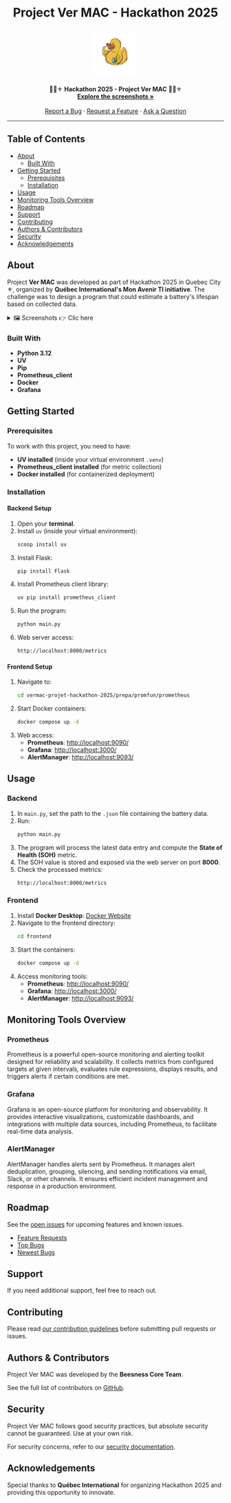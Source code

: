<h1 align="center">
 Project Ver MAC - Hackathon 2025
</h1>
<h2 align="center">
    <img src="docs/images/logo.png" alt="Logo" width="100" height="100">
  </a>
</h2>

<div align="center">
   🐝📸⚜️ <b>Hackathon 2025 - Project Ver MAC</b> 🐝📸⚜️
  <br />
  <a href="#about"><strong>Explore the screenshots »</strong></a>
  <br />
  <br />
  <a href="https://github.com/TheBeesness/project_ver_mac/issues/new?assignees=&labels=bug&template=01_BUG_REPORT.md&title=bug%3A+">Report a Bug</a>
  ·
  <a href="https://github.com/TheBeesness/project_ver_mac/issues/new?assignees=&labels=enhancement&template=02_FEATURE_REQUEST.md&title=feat%3A+">Request a Feature</a>
  ·
  <a href="https://github.com/TheBeesness/project_ver_mac/issues/new?assignees=&labels=question&template=04_SUPPORT_QUESTION.md&title=support%3A+">Ask a Question</a>
</div>

---

## Table of Contents

- [About](#about)
  - [Built With](#built-with)
- [Getting Started](#getting-started)
  - [Prerequisites](#prerequisites)
  - [Installation](#installation)
- [Usage](#usage)
- [Monitoring Tools Overview](#monitoring-tools-overview)
- [Roadmap](#roadmap)
- [Support](#support)
- [Contributing](#contributing)
- [Authors & Contributors](#authors--contributors)
- [Security](#security)
- [Acknowledgements](#acknowledgements)

## About

Project **Ver MAC** was developed as part of Hackathon 2025 in Quebec City ⚜️, organized by **Québec International's Mon Avenir TI initiative**. The challenge was to design a program that could estimate a battery's lifespan based on collected data.

<details>
<summary>🖼️ Screenshots 👉 Clic here </summary>
<br>
🛠️ Installation Process  
<img src="docs/images/installation.png" alt="installation">

🎨 Frontend Running  
<img src="docs/images/using.png" alt="frontend_running">

📊 Metrics Displayed on Web Interface  
<img src="docs/images/url_frontend.png" alt="metrics_web">

🐳 Docker Containers Overview  
<img src="docs/images/containers.png" alt="docker_containers">

⚙️ Docker Configuration View  
<img src="docs/images/config_view.png" alt="docker_config">

🎯 Prometheus Targets  
<img src="docs/images/target_prometheus.png" alt="prometheus_targets">

🔍 Querying Metrics in Prometheus  
<img src="docs/images/request_prometheus.png" alt="prometheus_query">

📊 Grafana Dashboard  
<img src="docs/images/gafana.png" alt="grafana_dashboard">

🚨 AlertManager Interface  
<img src="docs/images/alertmanager.png" alt="alertmanager">
</details>

### Built With

- **Python 3.12**
- **UV**
- **Pip**
- **Prometheus_client**
- **Docker**
- **Grafana**

## Getting Started

### Prerequisites

To work with this project, you need to have:

- **UV installed** (inside your virtual environment `.venv`)
- **Prometheus_client installed** (for metric collection)
- **Docker installed** (for containerized deployment)

### Installation

#### Backend Setup

1. Open your **terminal**.
2. Install `uv` (inside your virtual environment):
   ```sh
   scoop install uv
   ```
3. Install Flask:
   ```sh
   pip install Flask
   ```
4. Install Prometheus client library:
   ```sh
   uv pip install prometheus_client
   ```
5. Run the program:
   ```sh
   python main.py
   ```
6. Web server access:
   ```sh
   http://localhost:8000/metrics
   ```

#### Frontend Setup

1. Navigate to:
   ```sh
   cd vermac-projet-hackathon-2025/prepa/promfun/prometheus
   ```
2. Start Docker containers:
   ```sh
   docker compose up -d
   ```
3. Web access:
   - **Prometheus**: [http://localhost:9090/](http://localhost:9090/)
   - **Grafana**: [http://localhost:3000/](http://localhost:3000/)
   - **AlertManager**: [http://localhost:9093/](http://localhost:9093/)

## Usage

### Backend

1. In `main.py`, set the path to the `.json` file containing the battery data.
2. Run:
   ```sh
   python main.py
   ```
3. The program will process the latest data entry and compute the **State of Health (SOH)** metric.
4. The SOH value is stored and exposed via the web server on port **8000**.
5. Check the processed metrics:
   ```sh
   http://localhost:8000/metrics
   ```

### Frontend

1. Install **Docker Desktop**: [Docker Website](https://www.docker.com/)
2. Navigate to the frontend directory:
   ```sh
   cd frontend
   ```
3. Start the containers:
   ```sh
   docker compose up -d
   ```
4. Access monitoring tools:
   - **Prometheus**: [http://localhost:9090/](http://localhost:9090/)
   - **Grafana**: [http://localhost:3000/](http://localhost:3000/)
   - **AlertManager**: [http://localhost:9093/](http://localhost:9093/)

## Monitoring Tools Overview

### Prometheus
Prometheus is a powerful open-source monitoring and alerting toolkit designed for reliability and scalability. It collects metrics from configured targets at given intervals, evaluates rule expressions, displays results, and triggers alerts if certain conditions are met.

### Grafana
Grafana is an open-source platform for monitoring and observability. It provides interactive visualizations, customizable dashboards, and integrations with multiple data sources, including Prometheus, to facilitate real-time data analysis.

### AlertManager
AlertManager handles alerts sent by Prometheus. It manages alert deduplication, grouping, silencing, and sending notifications via email, Slack, or other channels. It ensures efficient incident management and response in a production environment.

## Roadmap

See the [open issues](https://github.com/TheBeesness/project_ver_mac/issues) for upcoming features and known issues.

- [Feature Requests](https://github.com/TheBeesness/project_ver_mac/issues?q=label%3Aenhancement+is%3Aopen+sort%3Areactions-%2B1-desc)
- [Top Bugs](https://github.com/TheBeesness/project_ver_mac/issues?q=is%3Aissue+is%3Aopen+label%3Abug+sort%3Areactions-%2B1-desc)
- [Newest Bugs](https://github.com/TheBeesness/project_ver_mac/issues?q=is%3Aopen+is%3Aissue+label%3Abug)

## Support

If you need additional support, feel free to reach out.

## Contributing

Please read [our contribution guidelines](docs/CONTRIBUTING.md) before submitting pull requests or issues.

## Authors & Contributors

Project Ver MAC was developed by the **Beesness Core Team**.

See the full list of contributors on [GitHub](https://github.com/TheBeesness/project_ver_mac/contributors).

## Security

Project Ver MAC follows good security practices, but absolute security cannot be guaranteed. Use at your own risk.

For security concerns, refer to our [security documentation](docs/SECURITY.md).

## Acknowledgements

Special thanks to **Québec International** for organizing Hackathon 2025 and providing this opportunity to innovate.


